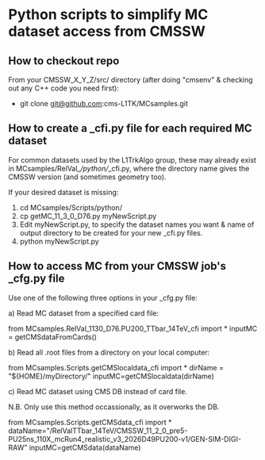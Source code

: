 # Python scripts to simplify MC dataset access from CMSSW

## How to checkout repo 

From your CMSSW_X_Y_Z/src/ directory (after doing "cmsenv" & checking out any C++ code you need first):

* git clone git@github.com:cms-L1TK/MCsamples.git

## How to create a _cfi.py file for each required MC dataset

For common datasets used by the L1TrkAlgo group, these may already exist in MCsamples/RelVal_*/python/*_cfi.py,
where the directory name gives the CMSSW version (and sometimes geometry too).

If your desired dataset is missing:

1) cd MCsamples/Scripts/python/
2) cp getMC_11_3_0_D76.py myNewScript.py
3) Edit myNewScript.py, to specify the dataset names you want & name of output directory to be created for your new _cfi.py files.
4) python myNewScript.py  

## How to access MC from your CMSSW job's _cfg.py file

Use one of the following three options in your _cfg.py file:

a) Read MC dataset from a specified card file:

from MCsamples.RelVal_1130_D76.PU200_TTbar_14TeV_cfi import *
inputMC = getCMSdataFromCards()

b) Read all .root files from a directory on your local computer:

from MCsamples.Scripts.getCMSlocaldata_cfi import *
dirName = "${HOME}/myDirectory/" 
inputMC=getCMSlocaldata(dirName)

c) Read MC dataset using CMS DB instead of card file.

N.B. Only use this method occassionally, as it overworks the DB.

from MCsamples.Scripts.getCMSdata_cfi import *
dataName="/RelValTTbar_14TeV/CMSSW_11_2_0_pre5-PU25ns_110X_mcRun4_realistic_v3_2026D49PU200-v1/GEN-SIM-DIGI-RAW"
inputMC=getCMSdata(dataName)
